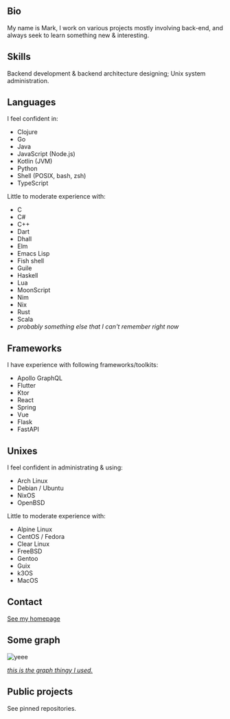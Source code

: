 ## Bio

My name is Mark, I work on various projects mostly involving back-end, and always seek to learn something new & interesting.

## Skills

Backend development & backend architecture designing; Unix system administration.

## Languages

I feel confident in:
- Clojure
- Go
- Java
- JavaScript (Node.js)
- Kotlin (JVM)
- Python
- Shell (POSIX, bash, zsh)
- TypeScript

Little to moderate experience with:
- C
- C#
- C++
- Dart
- Dhall
- Elm
- Emacs Lisp
- Fish shell
- Guile
- Haskell
- Lua
- MoonScript
- Nim
- Nix
- Rust
- Scala
- _probably something else that I can't remember right now_

## Frameworks

I have experience with following frameworks/toolkits:
- Apollo GraphQL
- Flutter
- Ktor
- React
- Spring
- Vue
- Flask
- FastAPI

## Unixes

I feel confident in administrating & using:
- Arch Linux
- Debian / Ubuntu
- NixOS
- OpenBSD

Little to moderate experience with:
- Alpine Linux
- CentOS / Fedora
- Clear Linux
- FreeBSD
- Gentoo
- Guix
- k3OS
- MacOS

## Contact

[See my homepage](https://mikroskeem.eu)

## Some graph

![yeee](https://github-readme-stats.vercel.app/api?username=mikroskeem&disable_animations=true&count_private=true&theme=onedark&custom_title=Stats)

_[this is the graph thingy I used.](https://github.com/anuraghazra/github-readme-stats)_

## Public projects

See pinned repositories.
